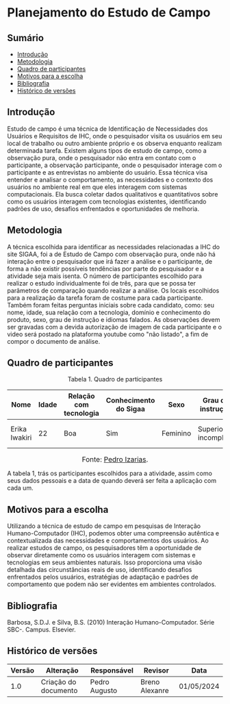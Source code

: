 # Planejamento do Estudo de Campo

## Sumário 
* [Introdução](#Introdução)
* [Metodologia](#Metodologia)
* [Quadro de participantes](#Quadro-de-participantes)
* [Motivos para a escolha](#Motivos-para-a-escolha)
* [Bibliografia](#Bibliografia)
* [Histórico de versões](#Histórico-de-versões)

## Introdução
Estudo de campo é uma técnica de Identificação	de	Necessidades	dos	Usuários	e	Requisitos	de	IHC, onde o pesquisador visita os usuários em seu local de trabalho ou outro ambiente próprio e os observa enquanto realizam determinada tarefa. Existem alguns tipos de estudo de campo, como a observação pura, onde o pesquisador não entra em contato com o participante, a observação participante, onde o pesquisador interage com o participante e as entrevistas no ambiente do usuário. Essa técnica visa entender e analisar o comportamento, as necessidades e o contexto dos usuários no ambiente real em que eles interagem com sistemas computacionais. Ela busca coletar dados qualitativos e quantitativos sobre como os usuários interagem com tecnologias existentes, identificando padrões de uso, desafios enfrentados e oportunidades de melhoria.

## Metodologia

A técnica escolhida para identificar as necessidades relacionadas a IHC do site SIGAA, foi a de Estudo de Campo com observação pura, onde não há interação entre o pesquisador que irá fazer a análise e o participante, de forma a não existir possíveis tendências por parte do pesquisador e a atividade seja mais isenta. O número de participantes escolhido para realizar o estudo individualmente foi de três, para que se possa ter parâmetros de comparação quando realizar a análise. Os locais escolhidos para a realização da tarefa foram de costume para cada participante. Também foram feitas perguntas iniciais sobre cada candidato, como: seu nome, idade, sua relação com a tecnologia, domínio e conhecimento do produto, sexo, grau de instrução e idiomas falados. As observações devem ser gravadas com a devida autorização de imagem de cada participante e o video será postado na plataforma youtube como "não listado", a fim de compor o documento de análise.

## Quadro de participantes 

<p align="center"> Tabela 1. Quadro de participantes </p>

| Nome   | Idade | Relação com tecnologia | Conhecimento do Sigaa    | Sexo        | Grau de instrução | Idiomas falados | Data |
|--------|---------------|----------------|----------------|----------------|------------|------------|------------|
| Erika Iwakiri |  22    |    Boa    | Sim | Feminino | Superior incompleto | Portugues, Inglês, japonês|01/05/2024|

<font size="3"><p style="text-align: center">Fonte: [Pedro Izarias](https://github.com/Izarias).</p></font>

A tabela 1, trás os participantes escolhidos para a atividade, assim como seus dados pessoais e a data de quando deverá ser feita a aplicação com cada um.


## Motivos para a escolha

Utilizando a técnica de estudo de campo em pesquisas de Interação Humano-Computador (IHC), podemos obter uma compreensão autêntica e contextualizada das necessidades e comportamentos dos usuários. Ao realizar estudos de campo, os pesquisadores têm a oportunidade de observar diretamente como os usuários interagem com sistemas e tecnologias em seus ambientes naturais. Isso proporciona uma visão detalhada das circunstâncias reais de uso, identificando desafios enfrentados pelos usuários, estratégias de adaptação e padrões de comportamento que podem não ser evidentes em ambientes controlados.

## Bibliografia

Barbosa, S.D.J. e Silva, B.S. (2010) Interação Humano-Computador. Série SBC-. Campus. Elsevier.

## Histórico de versões

| Versão | Alteração                     | Responsável    | Revisor         | Data       |
|--------|-------------------------------|----------------|---------------- |------------|
| 1.0    | Criação do documento          | Pedro Augusto  | Breno Alexanre  | 01/05/2024 |
